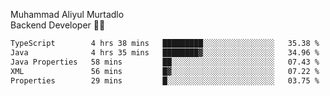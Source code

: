 Muhammad Aliyul Murtadlo
<br>
Backend Developer 👨‍💻
<br>
<!--START_SECTION:waka-->

```txt
TypeScript        4 hrs 38 mins   █████████░░░░░░░░░░░░░░░░   35.38 %
Java              4 hrs 35 mins   ████████▓░░░░░░░░░░░░░░░░   34.96 %
Java Properties   58 mins         ██░░░░░░░░░░░░░░░░░░░░░░░   07.43 %
XML               56 mins         █▓░░░░░░░░░░░░░░░░░░░░░░░   07.22 %
Properties        29 mins         █░░░░░░░░░░░░░░░░░░░░░░░░   03.75 %
```

<!--END_SECTION:waka-->
